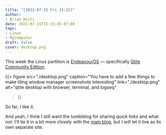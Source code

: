 ```yaml
---
title: "[2022-07-15 Fri 15:15]"
author:
- Brian Wisti
date: 2022-07-15T15:15:45-07:00
tags:
- Linux
- MyComputer
draft: false
cover: desktop.png
---
```


This week the Linux partition is [EndeavourOS][endeavour-os] — specifically
[Qtile Community Edition][qtile-edition].

{{< figure
  src="./desktop.png"
  caption="You have to add a few things to make tiling window manager screenshots interesting"
  link="./desktop.png"
  alt="qtile desktop with browser, terminal, and logseq"
>}}

So far, I like it.

[endeavour-os]: https://endeavouros.com
[qtile-edition]: https://discovery.endeavouros.com/window-tiling-managers/qtile/2022/01/

<!--more-->

And yeah, I think I still want the tumblelog for sharing quick links and what
not. I'll tie it in a bit more closely with the [main blog][rgb-blog], but I
will let it live as its own separate site.

[rgb-blog]: https://randomgeekery.org
